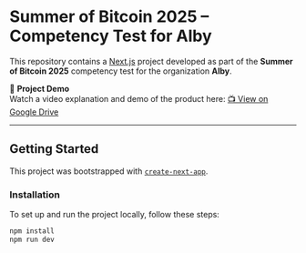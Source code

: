 # Summer of Bitcoin 2025 – Competency Test for Alby

This repository contains a [Next.js](https://nextjs.org) project developed as part of the **Summer of Bitcoin 2025** competency test for the organization **Alby**.

🎥 **Project Demo**  
Watch a video explanation and demo of the product here: [📺 View on Google Drive](https://drive.google.com/file/d/1pG-3zskE4DDkUx29fq1q-BVXrGiT5BQh/view?usp=sharing)

---

## Getting Started

This project was bootstrapped with [`create-next-app`](https://nextjs.org/docs/app/api-reference/cli/create-next-app).

### Installation

To set up and run the project locally, follow these steps:

```bash
npm install
npm run dev
